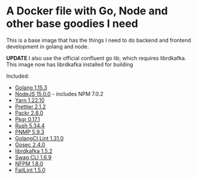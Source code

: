 # A Docker file with Go, Node and other base goodies I need

This is a base image that has the things I need to do backend and frontend development in golang and node.

**UPDATE** I also use the official confluent go lib, which requires librdkafka. This image now has librdkafka installed for building

Included:

- [Golang 1.15.3](https://golang.org/)
- [NodeJS 15.0.0](https://nodejs.org/en/) - includes NPM 7.0.2
- [Yarn 1.22.10](https://yarnpkg.com/)
- [Prettier 2.1.2](https://prettier.io/)
- [Packr 2.8.0](https://github.com/gobuffalo/packr)
- [Pkgr 0.17.1](https://github.com/markbates/pkger)
- [Rush 5.34.4](https://rushjs.io/)
- [PNMP 5.9.3](https://pnpm.js.org/)
- [GolangCI Lint 1.31.0](https://github.com/golangci/golangci-lint)
- [Gosec 2.4.0](https://github.com/securego/gosec)
- [librdkafka 1.5.2](https://github.com/edenhill/librdkafka)
- [Swag CLI 1.6.9](https://github.com/swaggo/swag)
- [NFPM 1.8.0](https://github.com/goreleaser/nfpm)
- [FailLint 1.5.0](https://github.com/fatih/faillint)
